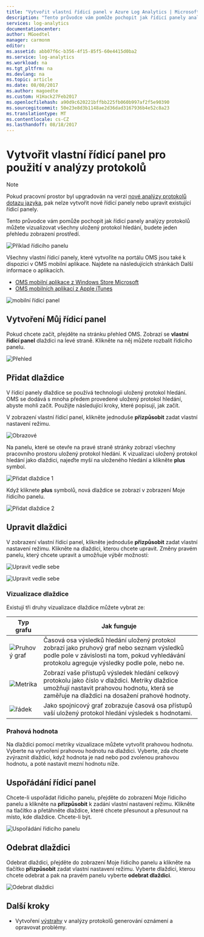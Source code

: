 ```yaml
---
title: "Vytvořit vlastní řídicí panel v Azure Log Analytics | Microsoft Docs"
description: "Tento průvodce vám pomůže pochopit jak řídicí panely analýzy protokolů můžete vizualizovat všechny uložený protokol hledání, budete jeden přehledu zobrazení prostředí."
services: log-analytics
documentationcenter: 
author: MGoedtel
manager: carmonm
editor: 
ms.assetid: abb07f6c-b356-4f15-85f5-60e4415d0ba2
ms.service: log-analytics
ms.workload: na
ms.tgt_pltfrm: na
ms.devlang: na
ms.topic: article
ms.date: 08/08/2017
ms.author: magoedte
ms.custom: H1Hack27Feb2017
ms.openlocfilehash: a90d9c620221bffbb225fb060b997af2f5e90390
ms.sourcegitcommit: 50e23e8d3b1148ae2d36dad3167936b4e52c8a23
ms.translationtype: MT
ms.contentlocale: cs-CZ
ms.lasthandoff: 08/18/2017
---
```

# <a name="create-a-custom-dashboard-for-use-in-log-analytics"></a>Vytvořit vlastní řídicí panel pro použití v analýzy protokolů

>[!NOTE]
> Pokud pracovní prostor byl upgradován na verzi [nové analýzy protokolů dotazu jazyka](log-analytics-log-search-upgrade.md), pak nelze vytvořit nové řídicí panely nebo upravit existující řídicí panely. 

Tento průvodce vám pomůže pochopit jak řídicí panely analýzy protokolů můžete vizualizovat všechny uložený protokol hledání, budete jeden přehledu zobrazení prostředí.

![Příklad řídicího panelu](./media/log-analytics-dashboards/oms-dashboards-example-dash.png)

Všechny vlastní řídicí panely, které vytvoříte na portálu OMS jsou také k dispozici v OMS mobilní aplikace. Najdete na následujících stránkách Další informace o aplikacích.

* [OMS mobilní aplikace z Windows Store Microsoft](http://www.windowsphone.com/store/app/operational-insights/4823b935-83ce-466c-82bb-bd0a3f58d865)
* [OMS mobilních aplikací z Apple iTunes](https://itunes.apple.com/app/microsoft-operations-management/id1042424859?mt=8)

![mobilní řídicí panel](./media/log-analytics-dashboards/oms-search-mobile.png)

## <a name="how-do-i-create-my-dashboard"></a>Vytvoření Můj řídicí panel
Pokud chcete začít, přejděte na stránku přehled OMS. Zobrazí se **vlastní řídicí panel** dlaždici na levé straně. Klikněte na něj můžete rozbalit řídicího panelu.

![Přehled](./media/log-analytics-dashboards/oms-dashboards-overview.png)

## <a name="adding-a-tile"></a>Přidat dlaždice
V řídicí panely dlaždice se používá technologii uložený protokol hledání. OMS se dodává s mnoha předem provedené uložený protokol hledání, abyste mohli začít. Použijte následující kroky, které popisují, jak začít.

V zobrazení vlastní řídicí panel, klikněte jednoduše **přizpůsobit** zadat vlastní nastavení režimu.

![Obrazové](./media/log-analytics-dashboards/oms-dashboards-pictorial01.png)

 Na panelu, které se otevře na pravé straně stránky zobrazí všechny pracovního prostoru uložený protokol hledání. K vizualizaci uložený protokol hledání jako dlaždici, najeďte myší na uloženého hledání a klikněte **plus** symbol.

![Přidat dlaždice 1](./media/log-analytics-dashboards/oms-dashboards-pictorial02.png)

Když kliknete **plus** symbolů, nová dlaždice se zobrazí v zobrazení Moje řídicího panelu.

![Přidat dlaždice 2](./media/log-analytics-dashboards/oms-dashboards-pictorial03.png)

## <a name="edit-a-tile"></a>Upravit dlaždici
V zobrazení vlastní řídicí panel, klikněte jednoduše **přizpůsobit** zadat vlastní nastavení režimu. Klikněte na dlaždici, kterou chcete upravit. Změny pravém panelu, který chcete upravit a umožňuje výběr možností:

![Upravit vedle sebe](./media/log-analytics-dashboards/oms-dashboards-pictorial04.png)

![Upravit vedle sebe](./media/log-analytics-dashboards/oms-dashboards-pictorial05.png)

### <a name="tile-visualizations"></a>Vizualizace dlaždice
Existují tři druhy vizualizace dlaždice můžete vybrat ze:

| Typ grafu | Jak funguje |
| --- | --- |
| ![Pruhový graf](./media/log-analytics-dashboards/oms-dashboards-bar-chart.png) |Časová osa výsledků hledání uložený protokol zobrazí jako pruhový graf nebo seznam výsledků podle pole v závislosti na tom, pokud vyhledávání protokolu agreguje výsledky podle pole, nebo ne. |
| ![Metrika](./media/log-analytics-dashboards/oms-dashboards-metric.png) |Zobrazí vaše přístupů výsledek hledání celkový protokolu jako číslo v dlaždici. Metriky dlaždice umožňují nastavit prahovou hodnotu, která se zaměřuje na dlaždici na dosažení prahové hodnoty. |
| ![řádek](./media/log-analytics-dashboards/oms-dashboards-line.png) |Jako spojnicový graf zobrazuje časová osa přístupů vaší uložený protokol hledání výsledek s hodnotami. |

### <a name="threshold"></a>Prahová hodnota
Na dlaždici pomocí metriky vizualizace můžete vytvořit prahovou hodnotu. Vyberte na vytvoření prahovou hodnotu na dlaždici. Vyberte, zda chcete zvýraznit dlaždici, když hodnota je nad nebo pod zvolenou prahovou hodnotu, a poté nastavit mezní hodnotu níže.

## <a name="organizing-the-dashboard"></a>Uspořádání řídicí panel
Chcete-li uspořádat řídicího panelu, přejděte do zobrazení Moje řídicího panelu a klikněte na **přizpůsobit** k zadání vlastní nastavení režimu. Klikněte na tlačítko a přetáhněte dlaždice, které chcete přesunout a přesunout na místo, kde dlaždice. Chcete-li být.

![Uspořádání řídicího panelu](./media/log-analytics-dashboards/oms-dashboards-organize.png)

## <a name="remove-a-tile"></a>Odebrat dlaždici
Odebrat dlaždici, přejděte do zobrazení Moje řídicího panelu a klikněte na tlačítko **přizpůsobit** zadat vlastní nastavení režimu. Vyberte dlaždici, kterou chcete odebrat a pak na pravém panelu vyberte **odebrat dlaždici**.

![Odebrat dlaždici](./media/log-analytics-dashboards/oms-dashboards-remove-tile.png)

## <a name="next-steps"></a>Další kroky
* Vytvoření [výstrahy](log-analytics-alerts.md) v analýzy protokolů generování oznámení a opravovat problémy.
